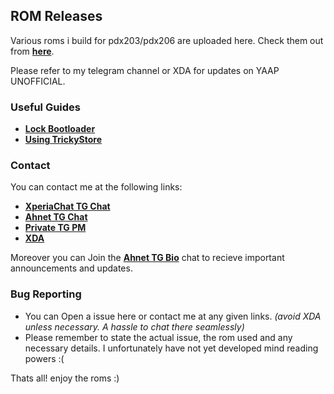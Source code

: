 ## ROM Releases
Various roms i build for pdx203/pdx206 are uploaded here. Check them out from **[here](https://github.com/ahnet-69/Releases/releases)**.

Please refer to my telegram channel or XDA for updates on YAAP UNOFFICIAL.

### Useful Guides
- **[Lock Bootloader](https://github.com/ahnet-69/Releases/blob/main/guides/bl-lock.md)**
- **[Using TrickyStore](https://github.com/ahnet-69/Releases/blob/main/guides/strong-integrity.md)**

### Contact
You can contact me at the following links:
- **[XperiaChat TG Chat](https://t.me/SonyXperiaChat)**
- **[Ahnet TG Chat](https://t.me/ahnetsdiscussion)**
- **[Private TG PM](https://t.me/ahnet_h)**
- **[XDA](https://xdaforums.com/m/captain_cookie_200.11805485/)**

Moreover you can Join the **[Ahnet TG Bio](https://t.me/ahnetsh)** chat to recieve important announcements and updates.

### Bug Reporting
- You can Open a issue here or contact me at any given links. _(avoid XDA unless necessary. A hassle to chat there seamlessly)_
- Please remember to state the actual issue, the rom used and any necessary details. I unfortunately have not yet developed mind reading powers :(

Thats all! enjoy the roms :)
